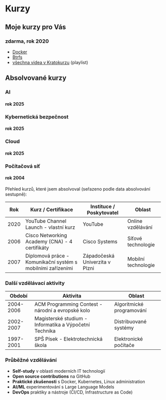 # Kurzy

## Moje kurzy pro Vás

### zdarma, rok 2020

* [Docker](https://www.youtube.com/watch?v=wJdsPSFE5n8)
* [Btrfs](https://www.youtube.com/watch?v=6o5gble3dYY)
* [všechna videa v Kratokurzu](https://www.youtube.com/playlist?list=PLaudh7Uy_4tV-xpzPtFln51tNqA7nLJ_x) (playlist)

## Absolvované kurzy

### AI

#### rok 2025



### Kybernetická bezpečnost

#### rok 2025


### Cloud

#### rok 2025


### Počítačová síť

#### rok 2004



Přehled kurzů, které jsem absolvoval (seřazeno podle data absolvování sestupně):

| Rok  | Kurz / Certifikace                                        | Instituce / Poskytovatel     | Oblast                    |
|------|------------------------------------------------------------|------------------------------|---------------------------|
| 2020 | YouTube Channel Launch - vlastní kurz                     | YouTube                      | Online vzdělávání         |
| 2006 | Cisco Networking Academy (CNA) - 4 certifikáty           | Cisco Systems               | Síťové technologie        |
| 2007 | Diplomová práce - Komunikační systém s mobilními zařízeními | Západočeská Univerzita v Plzni | Mobilní technologie      |

### Další vzdělávací aktivity

| Období      | Aktivita                                                  | Oblast                        |
|-------------|-----------------------------------------------------------|-------------------------------|
| 2004-2006   | ACM Programming Contest - národní a evropské kolo        | Algoritmické programování     |
| 2002-2007   | Magisterské studium - Informatika a Výpočetní Technika   | Distribuované systémy        |
| 1997-2001   | SPŠ Písek - Elektrotechnická škola                       | Elektronické počítače        |

### Průběžné vzdělávání

* **Self-study** v oblasti moderních IT technologií
* **Open source contributions** na GitHub
* **Praktické zkušenosti** s Docker, Kubernetes, Linux administration
* **AI/ML** experimentování s Large Language Models
* **DevOps** praktiky a nástroje (CI/CD, Infrastructure as Code)